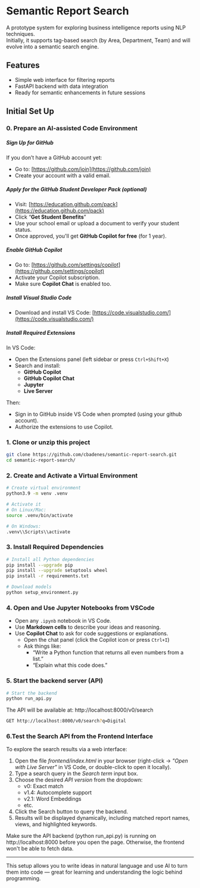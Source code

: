 # Semantic Report Search

A prototype system for exploring business intelligence reports using NLP techniques.  
Initially, it supports tag-based search (by Area, Department, Team) and will evolve into a semantic search engine.

## Features
- Simple web interface for filtering reports
- FastAPI backend with data integration
- Ready for semantic enhancements in future sessions

## Initial Set Up

### 0. Prepare an AI-assisted Code Environment 

##### Sign Up for GitHub

If you don’t have a GitHub account yet:

- Go to: [https://github.com/join](https://github.com/join)
- Create your account with a valid email.

##### Apply for the GitHub Student Developer Pack (optional)

- Visit: [https://education.github.com/pack](https://education.github.com/pack)
- Click “**Get Student Benefits**”
- Use your school email or upload a document to verify your student status.
- Once approved, you'll get **GitHub Copilot for free** (for 1 year).

##### Enable GitHub Copilot

- Go to: [https://github.com/settings/copilot](https://github.com/settings/copilot)
- Activate your Copilot subscription.
- Make sure **Copilot Chat** is enabled too.

##### Install Visual Studio Code

- Download and install VS Code: [https://code.visualstudio.com/](https://code.visualstudio.com/)

##### Install Required Extensions

In VS Code:
- Open the Extensions panel (left sidebar or press `Ctrl+Shift+X`)
- Search and install:
  - **GitHub Copilot**
  - **GitHub Copilot Chat**
  - **Jupyter**
  - **Live Server**

Then:
- Sign in to GitHub inside VS Code when prompted (using your github account).
- Authorize the extensions to use Copilot.


### 1. Clone or unzip this project

```bash
git clone https://github.com/cbadenes/semantic-report-search.git
cd semantic-report-search/
```

### 2. Create and Activate a Virtual Environment

```bash
# Create virtual environment
python3.9 -m venv .venv

# Activate it
# On Linux/Mac:
source .venv/bin/activate

# On Windows:
.venv\\Scripts\\activate
```


### 3. Install Required Dependencies
```bash
# Install all Python dependencies
pip install --upgrade pip
pip install --upgrade setuptools wheel
pip install -r requirements.txt

# Download models
python setup_environment.py
```

### 4. Open and Use Jupyter Notebooks from VSCode

- Open any `.ipynb` notebook in VS Code.
- Use **Markdown cells** to describe your ideas and reasoning.
- Use **Copilot Chat** to ask for code suggestions or explanations.
  - Open the chat panel (click the Copilot icon or press `Ctrl+I`)
  - Ask things like:
    - “Write a Python function that returns all even numbers from a list.”
    - “Explain what this code does.”

### 5. Start the backend server (API)

```bash
# Start the backend
python run_api.py
```
The API will be available at: http://localhost:8000/v0/search

```bash
GET http://localhost:8000/v0/search?q=Digital
```

### 6.Test the Search API from the Frontend Interface

To explore the search results via a web interface:

1. Open the file *frontend/index.html* in your browser (right-click → *"Open with Live Server"* in VS Code, or double-click to open it locally).
2. Type a search query in the *Search term* input box.
3. Choose the desired *API version* from the dropdown:
    - v0: Exact match
    - v1.4: Autocomplete support
    - v2.1: Word Embeddings
    - etc.
4. Click the Search button to query the backend.
5. Results will be displayed dynamically, including matched report names, views, and highlighted keywords.


Make sure the API backend (python run_api.py) is running on http://localhost:8000 before you open the page.
Otherwise, the frontend won't be able to fetch data.

---

This setup allows you to write ideas in natural language and use AI to turn them into code — great for learning and understanding the logic behind programming.
